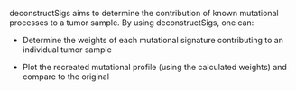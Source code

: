 <!-- README.md is generated from README.Rmd. Please edit that file -->
deconstructSigs aims to determine the contribution of known mutational processes to a tumor sample. By using deconstructSigs, one can:

-   Determine the weights of each mutational signature contributing to an individual tumor sample

-   Plot the recreated mutational profile (using the calculated weights) and compare to the original
